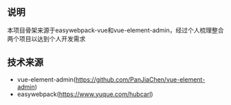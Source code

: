 ## 说明

本项目骨架来源于easywebpack-vue和vue-element-admin，经过个人梳理整合两个项目以达到个人开发需求

## 技术来源

- vue-element-admin(https://github.com/PanJiaChen/vue-element-admin)
- easywebpack(https://www.yuque.com/hubcarl)

